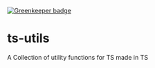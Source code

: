 [![Greenkeeper badge](https://badges.greenkeeper.io/VamshiKrishnaAlladi/ts-utils.svg)](https://greenkeeper.io/)

# ts-utils

A Collection of utility functions for TS made in TS

